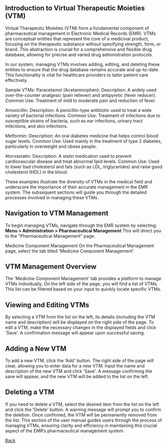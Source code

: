 ## Introduction to Virtual Therapeutic Moieties (VTM)

Virtual Therapeutic Moieties (VTM) form a fundamental component of pharmaceutical management in Electronic Medical Records (EMR). VTMs are conceptual entities that represent the core of a medicinal product, focusing on the therapeutic substance without specifying strength, form, or brand. This abstraction is crucial for a comprehensive and flexible drug database, allowing for precise and varied drug administration protocols.

In our system, managing VTMs involves adding, editing, and deleting these entities to ensure that the drug database remains accurate and up-to-date. This functionality is vital for healthcare providers to tailor patient care effectively.

Sample VTMs:
Paracetamol (Acetaminophen):
Description: A widely used over-the-counter analgesic (pain reliever) and antipyretic (fever reducer).
Common Use: Treatment of mild to moderate pain and reduction of fever.

Amoxicillin:
Description: A penicillin-type antibiotic used to treat a wide variety of bacterial infections.
Common Use: Treatment of infections due to susceptible strains of bacteria, such as ear infections, urinary tract infections, and skin infections.

Metformin:
Description: An oral diabetes medicine that helps control blood sugar levels.
Common Use: Used mainly in the treatment of type 2 diabetes, particularly in overweight and obese people.

Atorvastatin:
Description: A statin medication used to prevent cardiovascular disease and treat abnormal lipid levels.
Common Use: Used to lower bad cholesterol and fats (such as LDL, triglycerides) and raise good cholesterol (HDL) in the blood.

These examples illustrate the diversity of VTMs in the medical field and underscore the importance of their accurate management in the EMR system. The subsequent sections will guide you through the detailed processes involved in managing these VTMs.

## Navigation to VTM Management
To begin managing VTMs, navigate through the EMR system by selecting:
**Menu > Administration > Pharmaceutical Management**
This will direct you to the "Pharmaceutical Management" page.

Medicine Component Management
On the Pharmaceutical Management page, select the tab titled 'Medicine Component Management'. 

## VTM Management Overview
The 'Medicine Component Management' tab provides a platform to manage VTMs individually.
On the left side of the page, you will find a list of VTMs. This list can be filtered based on your input to quickly locate specific VTMs.

## Viewing and Editing VTMs
By selecting a VTM from the list on the left, its details (including the VTM name and description) will be displayed on the right side of the page.
To edit a VTM, make the necessary changes in the displayed fields and click 'Save'. A confirmation message will appear upon successful saving.

## Adding a New VTM
To add a new VTM, click the 'Add' button. The right side of the page will clear, allowing you to enter data for a new VTM.
Input the name and description of the new VTM and click 'Save'. A message confirming the save will appear, and the new VTM will be added to the list on the left.

## Deleting a VTM
If you need to delete a VTM, select the desired item from the list on the left and click the 'Delete' button.
A warning message will prompt you to confirm the deletion. Once confirmed, the VTM will be permanently removed from the list.
This section of the user manual guides users through the process of managing VTMs, ensuring clarity and efficiency in maintaining this crucial aspect of the EMR’s pharmaceutical management system.


[Back](https://github.com/hmislk/hmis/wiki/Pharmaceutical-Management-in-EMR:-Configuration-and-Maintenance-Guide)